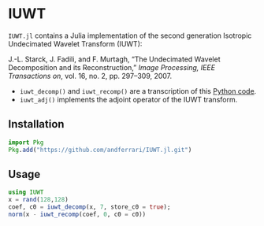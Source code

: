 # IUWT

`IUWT.jl` contains a Julia implementation of the second generation Isotropic Undecimated Wavelet Transform (IUWT):

J.-L. Starck, J. Fadili, and F. Murtagh, “The Undecimated Wavelet Decomposition and its Reconstruction,” *Image Processing, IEEE Transactions on*, vol. 16, no. 2, pp. 297–309, 2007.

- `iuwt_decomp()` and `iuwt_recomp()` are a transcription of this [Python code](https://github.com/ratt-ru/PyMORESANE/blob/master/pymoresane/iuwt.py).
- `iuwt_adj()` implements the adjoint operator of the IUWT transform.

## Installation

```julia
import Pkg
Pkg.add("https://github.com/andferrari/IUWT.jl.git")
```

## Usage

```julia
using IUWT
x = rand(128,128)
coef, c0 = iuwt_decomp(x, 7, store_c0 = true);
norm(x - iuwt_recomp(coef, 0, c0 = c0))


```

